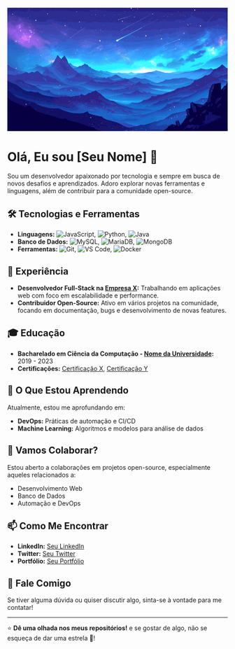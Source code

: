 <p align="center">
  <img alt="Jhegue" src="./img/gitbackground.gif">
</p>


# Olá, Eu sou [Seu Nome] 👋

Sou um desenvolvedor apaixonado por tecnologia e sempre em busca de novos desafios e aprendizados. Adoro explorar novas ferramentas e linguagens, além de contribuir para a comunidade open-source.

## 🛠 Tecnologias e Ferramentas

- **Linguagens:** ![JavaScript](https://img.shields.io/badge/-JavaScript-black?style=flat-square&logo=javascript), ![Python](https://img.shields.io/badge/-Python-black?style=flat-square&logo=python), ![Java](https://img.shields.io/badge/-Java-black?style=flat-square&logo=java)
- **Banco de Dados:** ![MySQL](https://img.shields.io/badge/-MySQL-black?style=flat-square&logo=mysql), ![MariaDB](https://img.shields.io/badge/-MariaDB-black?style=flat-square&logo=mariadb), ![MongoDB](https://img.shields.io/badge/-MongoDB-black?style=flat-square&logo=mongodb)
- **Ferramentas:** ![Git](https://img.shields.io/badge/-Git-black?style=flat-square&logo=git), ![VS Code](https://img.shields.io/badge/-VS%20Code-black?style=flat-square&logo=visual-studio-code), ![Docker](https://img.shields.io/badge/-Docker-black?style=flat-square&logo=docker)

## 💼 Experiência

- **Desenvolvedor Full-Stack na [Empresa X](#):** Trabalhando em aplicações web com foco em escalabilidade e performance.
- **Contribuidor Open-Source:** Ativo em vários projetos na comunidade, focando em documentação, bugs e desenvolvimento de novas features.

## 🎓 Educação

- **Bacharelado em Ciência da Computação - [Nome da Universidade](#):** 2019 - 2023
- **Certificações:** [Certificação X](#), [Certificação Y](#)

## 🌱 O Que Estou Aprendendo

Atualmente, estou me aprofundando em:
- **DevOps:** Práticas de automação e CI/CD
- **Machine Learning:** Algoritmos e modelos para análise de dados

## 👯 Vamos Colaborar?

Estou aberto a colaborações em projetos open-source, especialmente aqueles relacionados a:
- Desenvolvimento Web
- Banco de Dados
- Automação e DevOps

## 📫 Como Me Encontrar

- **LinkedIn:** [Seu LinkedIn](#)
- **Twitter:** [Seu Twitter](#)
- **Portfólio:** [Seu Portfólio](#)

## 💬 Fale Comigo

Se tiver alguma dúvida ou quiser discutir algo, sinta-se à vontade para me contatar!

---

⭐️ **Dê uma olhada nos meus repositórios!** e se gostar de algo, não se esqueça de dar uma estrela 🌟!

